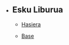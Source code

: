 - ## Esku Liburua
    - [Hasiera](/{{route}}/{{version}}/overview)

    - [Base](/{{route}}/{{version}}/base/manual)